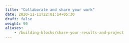```yaml
---
title: "Collaborate and share your work"
date: 2020-11-11T22:01:14+05:30
draft: false
weight: 90
aliases:
    - /building-blocks/share-your-results-and-project
---
```

